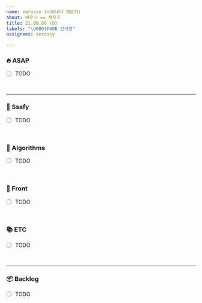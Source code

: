 ```yaml
---
name: zerossy (비워내야 제로지)
about: 비우기 == 채우기
title: 21.00.00 (D)
labels: "\U0001F40B 신석영"
assignees: zerossy

---
```


### 🔥 ASAP
- [ ] TODO

<br/>

---

### 🏫 Ssafy
- [ ] TODO

<br/>

### 🚀 Algorithms
- [ ] TODO

<br/>

### 🐋 Front
- [ ] TODO

<br/>

### 📚 ETC
- [ ] TODO

<br/>

---

### 📦 Backlog
- [ ] TODO
